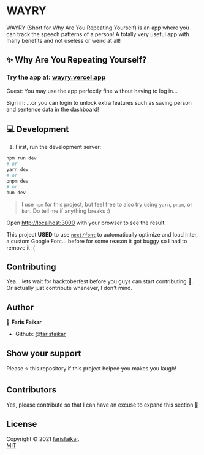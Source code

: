 # WAYRY
WAYRY (Short for Why Are You Repeating Yourself) is an app where you can track the speech patterns of a person! A totally very useful app with many benefits and not useless or weird at all!

## ✨ Why Are You Repeating Yourself?

### Try the app at: [wayry.vercel.app](https://wayry.vercel.app)

Guest: You may use the app perfectly fine without having to log in...

Sign in: ...or you can login to unlock extra features such as saving person and sentence data in the dashboard!

## 💻 Development

1. First, run the development server:

```bash
npm run dev
# or
yarn dev
# or
pnpm dev
# or
bun dev
```
> I use `npm` for this project, but feel free to also try using `yarn`, `pnpm`, or `bun`. Do tell me if anything breaks :)

Open [http://localhost:3000](http://localhost:3000) with your browser to see the result.

This project **USED** to use [`next/font`](https://nextjs.org/docs/basic-features/font-optimization) to automatically optimize and load Inter, a custom Google Font... before for some reason it got buggy so I had to remove it :(

## Contributing

Yea... lets wait for hacktoberfest before you guys can start contributing 🤗. Or actually just contribute whenever, I don't mind.

## Author

👤 **Faris Faikar**

- Github: [@farisfaikar](https://github.com/farisfaikar)

## Show your support

Please ⭐️ this repository if this project ~~helped you~~ makes you laugh!

## Contributors

Yes, please contribute so that I can have an excuse to expand this section 🙂

## License

Copyright © 2021 [farisfaikar](https://github.com/farisfaikar). <br/>
[MIT](https://choosealicense.com/licenses/mit/)
